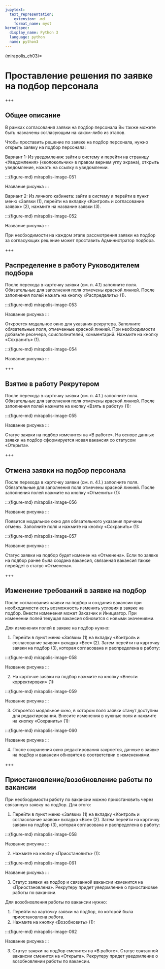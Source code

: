 ```yaml
---
jupytext:
  text_representation:
    extension: .md
    format_name: myst
kernelspec:
  display_name: Python 3
  language: python
  name: python3
---
```


(mirapolis_ch03)=
# Проставление решения по заявке на подбор персонала

+++

## Общее описание

В рамках согласования заявки на подбор персонала Вы также можете быть
назначены согласующим на каком-либо из этапов.

Чтобы проставить решение по заявке на подбор персонала, нужно открыть
заявку на подбор персонала:

Вариант 1: Из уведомления: зайти в систему и перейти на страницу
«Уведомления» («колокольчик» в правом вернем углу экрана), открыть
уведомление, нажать на ссылку в уведомлении.

:::{figure-md} mirapolis-image-051
<img src="./images/image051.png" alt="">

Название рисунка
:::


Вариант 2: Из личного кабинета: зайти в систему и перейти в пункт меню
«Заявки (1), перейти на вкладку «Контроль и согласование заявок» (2),
нажмите на название заявки (3).

:::{figure-md} mirapolis-image-052
<img src="./images/image052.png" alt="">

Название рисунка
:::


При необходимости на каждом этапе рассмотрения заявки на подбор за
согласующих решение может проставить Администратор подбора.

+++

## Распределение в работу Руководителем подбора

После перехода в карточку заявки (см. п. 4.1) заполните поля.
Обязательные для заполнения поля отмечены красной линией. После
заполнения полей нажать на кнопку «Распределить» (1).

:::{figure-md} mirapolis-image-053
<img src="./images/image053.png" alt="">

Название рисунка
:::


Откроется модальное окно для указания рекрутера. Заполните обязательные
поля, отмеченные красной линией. При необходимости добавьте ресечера,
соисполнителей, комментарий. Нажмите на кнопку «Сохранить» (1).

:::{figure-md} mirapolis-image-054
<img src="./images/image054.png" alt="">

Название рисунка
:::


+++

## Взятие в работу Рекрутером

После перехода в карточку заявки (см. п. 4.1.) заполните поля.
Обязательные для заполнения поля отмечены красной линией. После
заполнения полей нажмите на кнопку «Взять в работу» (1):

:::{figure-md} mirapolis-image-055
<img src="./images/image055.png" alt="">

Название рисунка
:::


Статус заявки на подбор изменится на «В работе». На основе данных заявки
на подбор сформируется новая вакансия со статусом «Открыта».

+++

## Отмена заявки на подбор персонала

После перехода в карточку заявки (см. п. 4.1.) заполните поля.
Обязательные для заполнения поля отмечены красной линией. После
заполнения полей нажмите на кнопку «Отменить» (1):

:::{figure-md} mirapolis-image-056
<img src="./images/image056.png" alt="">

Название рисунка
:::


Появится модальное окно для обязательного указания причины отмены.
Заполните поля и нажмите на кнопку «Сохранить» (1):

:::{figure-md} mirapolis-image-057
<img src="./images/image057.png" alt="">

Название рисунка
:::


Статус заявки на подбор будет изменен на «Отменена». Если по заявке на
подбор ранее была создана вакансия, связанная вакансия также перейдет в
статус «Отменена».

+++

## Изменение требований в заявке на подбор

После согласования заявки на подбор и создания вакансии при
необходимости есть возможность изменить условия в заявке на подбор.
Внести изменения может Заказчик и Инициатор. При изменении полей текущая
вакансия обновится с новыми значениями.

Для изменения полей в заявке на подбор нужно:
1. Перейти в пункт меню «Заявки» (1) на вкладку «Контроль и согласование заявок» вкладка «Все» (2). Затем перейти на карточку заявки на подбор (3), которая согласована и распределена в работу:

:::{figure-md} mirapolis-image-058
<img src="./images/image058.png" alt="">

Название рисунка
:::

2. На карточке заявки на подбор нажмите на кнопку «Внести корректировки» (1):

:::{figure-md} mirapolis-image-059
<img src="./images/image059.png" alt="">

Название рисунка
:::


3. Откроется модальное окно, в котором поля заявки станут доступны для редактирования. Внесите изменения в нужные поля и нажмите на кнопку
 «Сохранить» (1):

:::{figure-md} mirapolis-image-060
<img src="./images/image060.png" alt="">

Название рисунка
:::

4. После сохранения окно редактирования закроется, данные в заявке на подбор и вакансии обновятся в соответствии с изменениями.

+++

## Приостановление/возобновление работы по вакансии

При необходимости работу по вакансии можно приостановить через связанную
заявку на подбор. Для этого:
1. Перейти в пункт меню «Заявки» (1) на вкладку «Контроль и согласование заявок» вкладка «Все» (2). Затем перейти на карточку заявки на подбор (3), которая согласована и распределена в работу:

:::{figure-md} mirapolis-image-058
<img src="./images/image058.png" alt="">

Название рисунка
:::

2. Нажмите на кнопку «Приостановить» (1):

:::{figure-md} mirapolis-image-061
<img src="./images/image061.png" alt="">

Название рисунка
:::


3. Статус заявки на подбор и связанной вакансии изменится на
 «Приостановлена». Рекрутеру придет уведомление о приостановке работы по вакансии.

Для возобновления работы по вакансии нужно:
1. Перейти на карточку заявки на подбор, по которой была приостановлена работа.
2. Нажмите на кнопку «Возобновить» (1):

:::{figure-md} mirapolis-image-062
<img src="./images/image062.png" alt="">

Название рисунка
:::


3. Статус заявки на подбор сменится на «В работе». Статус связанной вакансии сменится на «Открыта». Рекрутеру придет уведомление о возобновлении работы по вакансии.